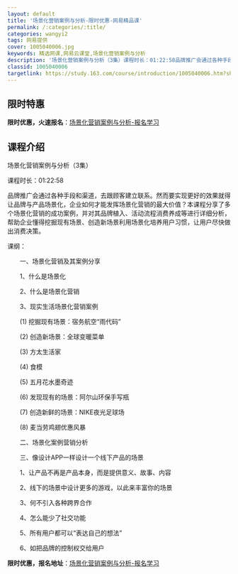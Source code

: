 ```yaml
---
layout: default
title: '场景化营销案例与分析-限时优惠-网易精品课'
permalink: /:categories/:title/
categories: wangyi2
tags: 网易提供
cover: 1005040006.jpg
keywords: 精选网课,网易云课堂,场景化营销案例与分析
description: '场景化营销案例与分析（3集）课程时长：01:22:58品牌推广会通过各种手段和渠道，去跟顾客建立联系。然而要实现更好的效'
classid: 1005040006
targetlink: https://study.163.com/course/introduction/1005040006.htm?share=1&shareId=1025206652&utm_campaign=share&utm_medium=iphoneShare&utm_source=&utm_u=1025206652
---
```


## 限时特惠

**限时优惠，火速报名**：[场景化营销案例与分析-报名学习](https://study.163.com/course/introduction/1005040006.htm?share=1&shareId=1025206652&utm_campaign=share&utm_medium=iphoneShare&utm_source=&utm_u=1025206652)

## 课程介绍

场景化营销案例与分析（3集）

课程时长：01:22:58

品牌推广会通过各种手段和渠道，去跟顾客建立联系。然而要实现更好的效果就得让品牌与产品场景化，企业如何才能发挥场景化营销的最大价值？本课程分享了多个场景化营销的成功案例，并对其品牌植入、活动流程消费养成等进行详细分析，帮助企业懂得挖掘现有场景、创造新场景利用场景化培养用户习惯，让用户尽快做出消费决策。

课纲：

　　一、场景化营销及其案例分享

　　1、什么是场景化

　　2、什么是场景化营销

　　3、现实生活场景化营销案例

　　(1) 挖掘现有场景：宿务航空“雨代码”

　　(2) 创造新场景：全球变暖菜单

　　(3) 方太生活家

　　(4) 食模

　　(5) 五月花水墨奇迹

　　(6) 发现现有的场景：阿尔山环保手写瓶

　　(7) 创造新鲜的场景：NIKE夜光足球场

　　(8) 麦当劳鸡翅优惠风暴

　　二、场景化案例营销分析

　　三、像设计APP一样设计一个线下产品的场景

　　1、让产品不再是产品本身，而是提供意义、故事、内容

　　2、线下的场景中设计更多的游戏，以此来丰富你的场景

　　3、何不引入各种跨界合作

　　4、怎么能少了社交功能

　　5、所有用户都可以“表达自己的想法”

　　6、如把品牌的控制权交给用户

**限时优惠，报名地址**：[场景化营销案例与分析-报名学习](https://study.163.com/course/introduction/1005040006.htm?share=1&shareId=1025206652&utm_campaign=share&utm_medium=iphoneShare&utm_source=&utm_u=1025206652)

